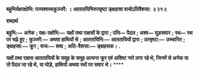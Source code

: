 **बहुभिर्यक्षरक्षोभि: पत्त्यश्वरथकुञ्जरै: ।** **आततायिभिरुत्सृष्टा ङ्क्षहस्रा वाचोऽतिवैशसा: ॥ २१॥** 

**शब्दार्थ** 

**बहुभि:—** **अनेक** **; यक्ष-रक्षोभि:—** **यक्षों तथा राक्षसों के द्वारा** **; पत्ति—** **पैदल** **; अश्व—** **घुड़सवार** **; रथ—** **रथ पर चढ़े हुए** **;** **कुञ्जरै:—** **अथवा हाथियों से** **; आततायिभि:—** **आततायियों द्वारा** **; उत्सृष्टा:—** **उच्चारित** **; ङ्क्षहस्रा:—** **क्रूर** **; वाच:—** **शब्द** **;** **अति-वैशसा:—** **ङ्क्षहसक।** **.** 

**यक्षों तथा राक्षस आततायियों के समूह के समूह अत्यन्त क्रूर एवं अशिष्ट नारे लगा** **रहे थे, जिनमें से अनेक या तो पैदल जा रहे थे, या घोड़े, हाथियों अथवा रथों पर सवार** **थे।** **** 